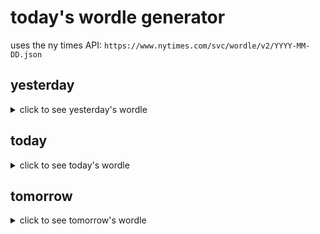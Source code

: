 # today's wordle generator

uses the ny times API: `https://www.nytimes.com/svc/wordle/v2/YYYY-MM-DD.json`

## yesterday

<details>
    <summary>click to see yesterday's wordle</summary>

    groom

</details>

## today

<details>
    <summary>click to see today's wordle</summary>

    organ

</details>

## tomorrow

<details>
    <summary>click to see tomorrow's wordle</summary>

    ether

</details>
